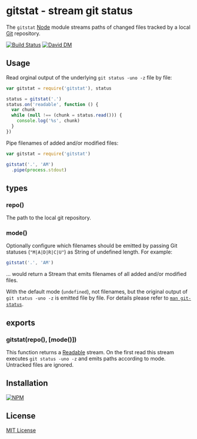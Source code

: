# gitstat - stream git status

The `gitstat` [Node](http://nodejs.org/) module streams paths of changed files tracked by a local [Git](http://git-scm.com/) repository.

[![Build Status](https://travis-ci.org/michaelnisi/gitstat.svg)](http://travis-ci.org/michaelnisi/gitstat) [![David DM](https://david-dm.org/michaelnisi/gitstat.svg)](http://david-dm.org/michaelnisi/gitstat)

## Usage

Read orginal output of the underlying `git status -uno -z` file by file:
```js    
var gitstat = require('gitstat'), status

status = gitstat('.')
status.on('readable', function () {
  var chunk
  while (null !== (chunk = status.read())) {
    console.log('%s', chunk)
  }
})
```

Pipe filenames of added and/or modified files:
```js
var gitstat = require('gitstat')

gitstat('.', 'AM')
  .pipe(process.stdout)
```

## types

### repo()

The path to the local git repository.

### mode()

Optionally configure which filenames should be emitted by passing Git statuses (`"M|A|D|R|C|U"`) as String of undefined length. For example:

```js
gitstat('.', 'AM')
```
… would return a Stream that emits filenames of all added and/or modified files. 

With the default mode (`undefined`), not filenames, but the original output of `git status -uno -z` is emitted file by file. For details please refer to [`man git-status`](http://git-scm.com/docs/git-status).

## exports

### gitstat(repo(), [mode()])

This function returns a [Readable](http://nodejs.org/api/stream.html#stream_class_stream_readable) stream. On the first read this stream executes `git status -uno -z` and emits paths according to mode. Untracked files are ignored. 

## Installation

[![NPM](https://nodei.co/npm/gitstat.png)](https://npmjs.org/package/gitstat)

## License

[MIT License](https://raw.github.com/michaelnisi/gitstat/master/LICENSE)

